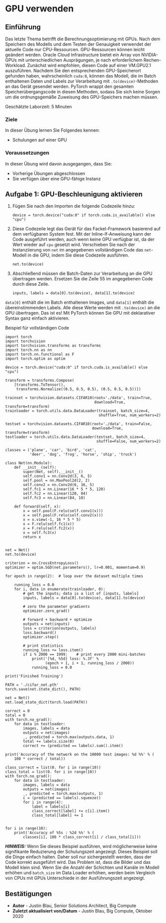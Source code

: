 # GPU verwenden

## Einführung

Das letzte Thema betrifft die Berechnungsoptimierung mit GPUs. Nach dem Speichern des Modells und dem Testen der Genauigkeit verwendet der aktuelle Code nur CPU-Ressourcen. GPU-Ressourcen können leicht geändert werden. Oracle Cloud Infrastructure bietet ein Array von NVIDIA-GPUs mit unterschiedlichen Ausprägungen, je nach erforderlichem Rechen-Workload. Zunächst wird empfohlen, diesen Code auf einer VM.GPU2.1 auszuführen. Nachdem Sie den entsprechenden GPU-Speicherort gefunden haben, wahrscheinlich `cuda:0`, können das Modell, die im Batch enthaltenen Daten und Labels zur Verarbeitung mit `.to(device)`\-Methoden an das Gerät gesendet werden. PyTorch wrappt den gesamten Speicherübergangscode in diesen Methoden, sodass Sie sich keine Sorgen um die ordnungsgemäße Zuweisung des GPU-Speichers machen müssen.

Geschätzte Laborzeit: 5 Minuten

### Ziele

In dieser Übung lernen Sie Folgendes kennen:

*   Schulungen auf einer GPU

### Voraussetzungen

In dieser Übung wird davon ausgegangen, dass Sie:

*   Vorherige Übungen abgeschlossen
*   Sie verfügen über eine GPU-fähige Instanz

## Aufgabe 1: GPU-Beschleunigung aktivieren

1.  Fügen Sie nach den Importen die folgende Codezeile hinzu:
    
        device = torch.device("cuda:0" if torch.cuda.is_available() else "cpu")
        
2.  Diese Codezeile legt das Gerät für das Fackel-Framework basierend auf dem verfügbaren System fest. Mit der Inline-If-Anweisung kann der Code ausgeführt werden, auch wenn keine GPU verfügbar ist, da der Wert wieder auf `cpu` gesetzt wird. Verschieben Sie nach der Instanziierung von `net` im angegebenen vollständigen Code das `net`\-Modell in die GPU, indem Sie diese Codezeile ausführen.
    
        net.to(device)
        
3.  Abschließend müssen die Batch-Daten zur Verarbeitung an die GPU übertragen werden. Ersetzen Sie die Zeile 55 im angegebenen Code durch diese Zeile.
    
        inputs, labels = data[0].to(device), data[1].to(device)
        

`data[0]` enthält die im Batch enthaltenen Images, und `data[1]` enthält die übereinstimmenden Labels. Alle diese Werte werden mit `.to(device)` an die GPU übertragen. Das ist es! Mit PyTorch können Sie GPU mit deklarativer Syntax ganz einfach aktivieren.

Beispiel für vollständigen Code

    import torch
    import torchvision
    import torchvision.transforms as transforms
    import torch.nn as nn
    import torch.nn.functional as F
    import torch.optim as optim
    
    device = torch.device("cuda:0" if torch.cuda.is_available() else "cpu")
    
    transform = transforms.Compose(
        [transforms.ToTensor(),
         transforms.Normalize((0.5, 0.5, 0.5), (0.5, 0.5, 0.5))])
    
    trainset = torchvision.datasets.CIFAR10(root='./data', train=True,
                                            download=True, transform=transform)
    trainloader = torch.utils.data.DataLoader(trainset, batch_size=4,
                                              shuffle=True, num_workers=2)
    
    testset = torchvision.datasets.CIFAR10(root='./data', train=False,
                                           download=True, transform=transform)
    testloader = torch.utils.data.DataLoader(testset, batch_size=4,
                                             shuffle=False, num_workers=2)
    
    classes = ('plane', 'car', 'bird', 'cat',
               'deer', 'dog', 'frog', 'horse', 'ship', 'truck')
    
    class Net(nn.Module):
        def __init__(self):
            super(Net, self).__init__()
            self.conv1 = nn.Conv2d(3, 6, 5)
            self.pool = nn.MaxPool2d(2, 2)
            self.conv2 = nn.Conv2d(6, 16, 5)
            self.fc1 = nn.Linear(16 * 5 * 5, 120)
            self.fc2 = nn.Linear(120, 84)
            self.fc3 = nn.Linear(84, 10)
    
        def forward(self, x):
            x = self.pool(F.relu(self.conv1(x)))
            x = self.pool(F.relu(self.conv2(x)))
            x = x.view(-1, 16 * 5 * 5)
            x = F.relu(self.fc1(x))
            x = F.relu(self.fc2(x))
            x = self.fc3(x)
            return x
    
    
    net = Net()
    net.to(device)
    
    criterion = nn.CrossEntropyLoss()
    optimizer = optim.SGD(net.parameters(), lr=0.001, momentum=0.9)
    
    for epoch in range(2):  # loop over the dataset multiple times
    
        running_loss = 0.0
        for i, data in enumerate(trainloader, 0):
            # get the inputs; data is a list of [inputs, labels]
            inputs, labels = data[0].to(device), data[1].to(device)
    
            # zero the parameter gradients
            optimizer.zero_grad()
    
            # forward + backward + optimize
            outputs = net(inputs)
            loss = criterion(outputs, labels)
            loss.backward()
            optimizer.step()
    
            # print statistics
            running_loss += loss.item()
            if i % 2000 == 1999:    # print every 2000 mini-batches
                print('[%d, %5d] loss: %.3f' %
                      (epoch + 1, i + 1, running_loss / 2000))
                running_loss = 0.0
    
    print('Finished Training')
    
    PATH = './cifar_net.pth'
    torch.save(net.state_dict(), PATH)
    
    net = Net()
    net.load_state_dict(torch.load(PATH))
    
    correct = 0
    total = 0
    with torch.no_grad():
        for data in testloader:
            images, labels = data
            outputs = net(images)
            _, predicted = torch.max(outputs.data, 1)
            total += labels.size(0)
            correct += (predicted == labels).sum().item()
    
    print('Accuracy of the network on the 10000 test images: %d %%' % (
        100 * correct / total))
    
    class_correct = list(0. for i in range(10))
    class_total = list(0. for i in range(10))
    with torch.no_grad():
        for data in testloader:
            images, labels = data
            outputs = net(images)
            _, predicted = torch.max(outputs, 1)
            c = (predicted == labels).squeeze()
            for i in range(4):
                label = labels[i]
                class_correct[label] += c[i].item()
                class_total[label] += 1
    
    
    for i in range(10):
        print('Accuracy of %5s : %2d %%' % (
            classes[i], 100 * class_correct[i] / class_total[i]))
    

_**HINWEIS:**_ Wenn Sie dieses Beispiel ausführen, wird möglicherweise keine signifikante Reduzierung der Schulungszeit angezeigt. Dieses Beispiel soll die Dinge einfach halten. Daher soll nur sichergestellt werden, dass der Code korrekt ausgeführt wird. Das Problem ist, dass die Bilder und das Modell klein sind. Wenn Sie die Anzahl der Schichten und Kanäle im Modell erhöhen und `batch_size` im Data Loader erhöhen, werden beim Vergleich von CPUs mit GPUs Unterschiede in der Ausführungszeit angezeigt.

## Bestätigungen

*   **Autor** - Justin Blau, Senior Solutions Architect, Big Compute
*   **Zuletzt aktualisiert von/Datum** - Justin Blau, Big Compute, Oktober 2020